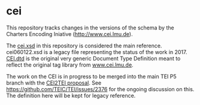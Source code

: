 cei
===
This repository tracks changes in the versions of the schema by the Charters Encoding Iniative (http://www.cei.lmu.de).

The [cei.xsd](cei.xsd) in this repository is considered the main reference. cei060122.xsd is a legacy file representing the status of the work in 2017. [CEI.dtd](CEI.dtd) is the original very generic Document Type Definition meant to reflect the original tag library from www.cei.lmu.de.

The work on the CEI is in progress to be merged into the main TEI P5 branch with the [CEI2TEI proposal](https://github.com/GVogeler/cei2tei). See https://github.com/TEIC/TEI/issues/2376 for the ongoing discussion on this. The definition here will be kept for legacy reference.
